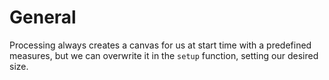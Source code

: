 # General


Processing always creates a canvas for us at start time with a predefined measures, but we can overwrite it in the `setup` function, setting our desired size.